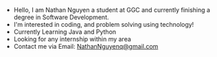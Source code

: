 - Hello, I am Nathan Nguyen a student at GGC and currently finishing a degree in Software Development.
- I'm interested in coding, and problem solving using technology!
- Currently Learning Java and Python
- Looking for any internship within my area
- Contact me via Email: NathanNguyenq@gmail.com
